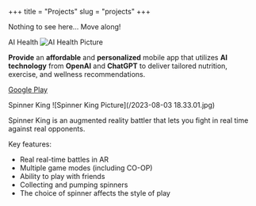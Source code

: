 +++
title = "Projects"
slug = "projects"
+++

Nothing to see here... Move along!

AI Health
![AI Health Picture](/screen_program.png)

**Provide** an **affordable** and **personalized** mobile app that utilizes **AI technology** from **OpenAI** and **ChatGPT** to deliver tailored nutrition, exercise, and wellness recommendations.

[Google Play](https://play.google.com/store/apps/details?id=com.deft.aihealth)

Spinner King
![Spinner King Picture](/2023-08-03 18.33.01.jpg)

Spinner King is an augmented reality battler that lets you fight in real time against real opponents.

Key features:

- Real real-time battles in AR
- Multiple game modes (including CO-OP)
- Ability to play with friends
- Collecting and pumping spinners
- The choice of spinner affects the style of play

